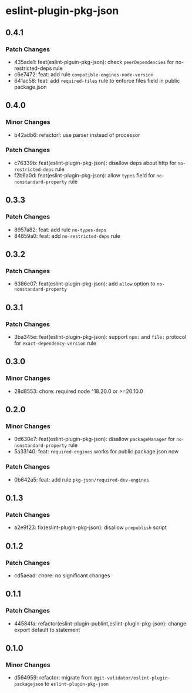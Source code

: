 # eslint-plugin-pkg-json

## 0.4.1

### Patch Changes

- 435ade1: feat(eslint-plguin-pkg-json): check `peerDependencies` for no-restricted-deps rule
- c6e7472: feat: add rule `compatible-engines-node-version`
- 641ac58: feat: add `required-files` rule to enforce files field in public package.json

## 0.4.0

### Minor Changes

- b42adb6: refactor!: use parser instead of processor

### Patch Changes

- c76339b: feat(eslint-plugin-pkg-json): disallow deps about http for `no-restricted-deps` rule
- f2b6a0d: feat(eslint-plugin-pkg-json): allow `types` field for `no-nonstandard-property` rule

## 0.3.3

### Patch Changes

- 8957a82: feat: add rule `no-types-deps`
- 84859a0: feat: add `no-restricted-deps` rule

## 0.3.2

### Patch Changes

- 6386e07: feat(eslint-plugin-pkg-json): add `allow` option to `no-nonstandard-property`

## 0.3.1

### Patch Changes

- 3ba345e: feat(eslint-plugin-pkg-json): support `npm:` and `file:` protocol for `exact-dependency-version` rule

## 0.3.0

### Minor Changes

- 28d8553: chore: required node ^18.20.0 or >=20.10.0

## 0.2.0

### Minor Changes

- 0d630e7: feat(eslint-plugin-pkg-json): disallow `packageManager` for `no-nonstandard-property` rule
- 5a33140: feat: `required-engines` works for public package.json now

### Patch Changes

- 0b642a5: feat: add rule `pkg-json/required-dev-engines`

## 0.1.3

### Patch Changes

- a2e9f23: fix(eslint-plugin-pkg-json): disallow `prepublish` script

## 0.1.2

### Patch Changes

- cd5aead: chore: no significant changes

## 0.1.1

### Patch Changes

- 44584fa: refactor(eslint-plugin-publint,eslint-plugin-pkg-json): change export default to statement

## 0.1.0

### Minor Changes

- d564959: refactor: migrate from `@git-validator/eslint-plugin-packagejson` to `eslint-plugin-pkg-json`
